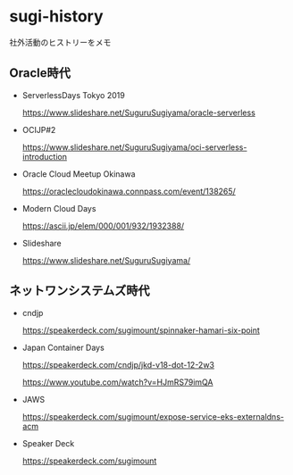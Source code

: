 # sugi-history
社外活動のヒストリーをメモ

## Oracle時代

- ServerlessDays Tokyo 2019

  https://www.slideshare.net/SuguruSugiyama/oracle-serverless

- OCIJP#2

  https://www.slideshare.net/SuguruSugiyama/oci-serverless-introduction

- Oracle Cloud Meetup Okinawa

  https://oraclecloudokinawa.connpass.com/event/138265/

- Modern Cloud Days

  https://ascii.jp/elem/000/001/932/1932388/

- Slideshare

  https://www.slideshare.net/SuguruSugiyama/

## ネットワンシステムズ時代
- cndjp

  https://speakerdeck.com/sugimount/spinnaker-hamari-six-point

- Japan Container Days

  https://speakerdeck.com/cndjp/jkd-v18-dot-12-2w3
  
  https://www.youtube.com/watch?v=HJmRS79imQA

- JAWS

  https://speakerdeck.com/sugimount/expose-service-eks-externaldns-acm

- Speaker Deck

  https://speakerdeck.com/sugimount
